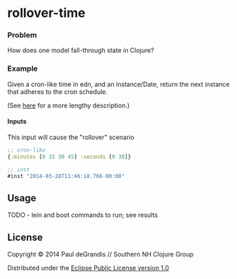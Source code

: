 rollover-time
=============

### Problem

How does one model fall-through state in Clojure?

### Example

Given a cron-like time in edn, and an instance/Date, return the next
instance that adheres to the cron schedule.

(See [here](https://github.com/snh-clj/problem-solver/wiki/Scheduler) for a more lengthy description.)

#### Inputs

This input will cause the "rollover" scenario

```clojure
;; cron-like
{:minutes [0 15 30 45] :seconds [0 30]}

;; inst
#inst "2014-03-28T11:46:18.766-00:00"
```

## Usage

TODO - lein and boot commands to run; see results

## License

Copyright © 2014 Paul deGrandis // Southern NH Clojure Group

Distributed under the [Eclipse Public License version 1.0](http://opensource.org/licenses/EPL-1.0)

